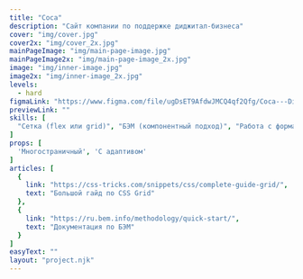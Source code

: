 ```yaml
---
title: "Coca"
description: "Сайт компании по поддержке диджитал-бизнеса"
cover: "img/cover.jpg"
cover2x: "img/cover_2x.jpg"
mainPageImage: "img/main-page-image.jpg"
mainPageImage2x: "img/main-page-image_2x.jpg"
image: "img/inner-image.jpg"
image2x: "img/inner-image_2x.jpg"
levels:
  - hard
figmaLink: "https://www.figma.com/file/ugDsET9AfdwJMCQ4qf2Qfg/Coca---Digital-Marketing-Website?node-id=134-411&t=mLwL5XYlM9T4hF5I-0"
previewLink: ""
skills: [
  "Сетка (flex или grid)", "БЭМ (компонентный подход)", "Работа с формами", "Переключение контента (js)"
]
props: [
  'Многостраничный', 'С адаптивом'
]
articles: [
  {
    link: "https://css-tricks.com/snippets/css/complete-guide-grid/",
    text: "Большой гайд по CSS Grid"
  },
  {
    link: "https://ru.bem.info/methodology/quick-start/",
    text: "Документация по БЭМ"
  }
]
easyText: ""
layout: "project.njk"
---
```

